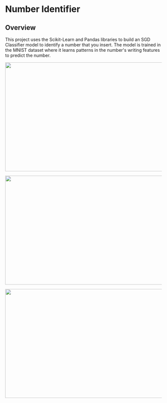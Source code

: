 # Number Identifier
## Overview

This project uses the Scikit-Learn and Pandas libraries to build an SGD Classifier model to identify a number that you insert. 
<be>
The model is trained in the MNIST dataset where it learns patterns in the number's writing features to predict the number.

<p align="center">
  <img height="350" width="600" src="https://github.com/user-attachments/assets/9c446aec-1852-4ae6-889c-0d9823805866">
</p>

<p align="center">
  <img height="350" width="600" src="https://github.com/user-attachments/assets/c9dff5a9-bd6b-4ab8-8a42-45996d7883af">
</p>

<p align="center">
  <img height="350" width="600" src="https://github.com/user-attachments/assets/9164b07e-6941-4950-830e-fa7d1283da2e">
</p>
